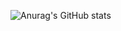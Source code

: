 
[
](https://github-profile-trophy.vercel.app/?username=ryo-ma&theme=juicyfresh)





![Anurag's GitHub stats](https://github-readme-stats.vercel.app/api?username=slayywrld&show_icons=true&theme=radical)
